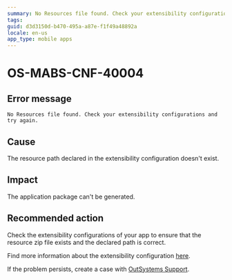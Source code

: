 ```yaml
---
summary: No Resources file found. Check your extensibility configurations and try again.
tags:
guid: d3d3150d-b470-495a-a87e-f1f49a48892a
locale: en-us
app_type: mobile apps
---
```


# OS-MABS-CNF-40004

## Error message

`No Resources file found. Check your extensibility configurations and try again.`

## Cause

The resource path declared in the extensibility configuration doesn't exist.

## Impact

The application package can't be generated.

## Recommended action

Check the extensibility configurations of your app to ensure that the resource zip file exists and the declared path is correct.

Find more information about the extensibility configuration [here](https://success.outsystems.com/Documentation/11/Delivering_Mobile_Apps/Customize_Your_Mobile_App/Extensibility_Configurations_JSON_Schema).

If the problem persists, create a case with [OutSystems Support](https://www.outsystems.com/support/portal/open-support-case?ErrorCode=OS-MABS-CNF-40004
).
